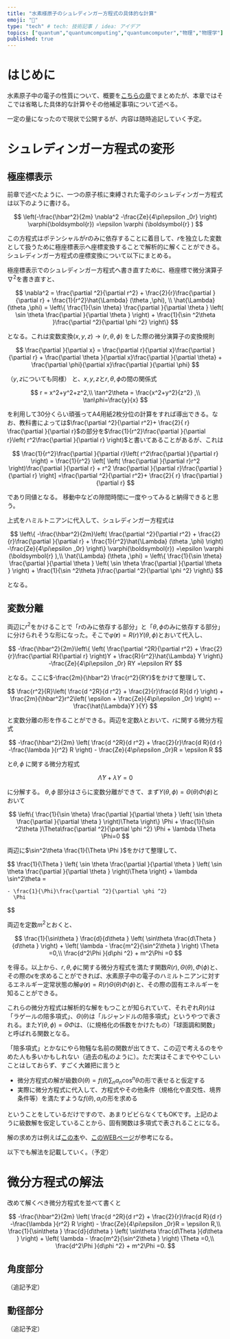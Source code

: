```yaml
---
title: "水素様原子のシュレディンガー方程式の具体的な計算"
emoji: "🎯"
type: "tech" # tech: 技術記事 / idea: アイデア
topics: ["quantum","quantumcomputing","quantumcomputer","物理","物理学"]
published: true
---
```

# はじめに

水素原子中の電子の性質について、概要を[こちらの章](https://zenn.dev/ponzumai/articles/tight-binding-model-hydrogen-atom)でまとめたが、本章ではそこでは省略した具体的な計算やその他補足事項について述べる。

一定の量になったので現状で公開するが、内容は随時追記していく予定。

# シュレディンガー方程式の変形
## 極座標表示

前章で述べたように、一つの原子核に束縛された電子のシュレディンガー方程式は以下のように書ける。

$$
\left(-\frac{\hbar^2}{2m} \nabla^2  -\frac{Ze}{4\pi\epsilon _0r}  \right) \varphi(\boldsymbol{r}) =\epsilon \varphi (\boldsymbol{r} )
$$

この方程式はポテンシャルが$r$のみに依存することに着目して、$r$を独立した変数として扱うために極座標表示へ座標変換することで解析的に解くことができる。シュレディンガー方程式の座標変換について以下にまとめる。

極座標表示でのシュレディンガー方程式へ書き直すために、極座標で微分演算子$\nabla^2$を書き直すと、

$$
\nabla^2 = \frac{\partial ^2}{\partial r^2} + \frac{2}{r}\frac{\partial }{\partial r} + \frac{1}{r^2}\hat{\Lambda} (\theta ,\phi), \\
\hat{\Lambda} (\theta ,\phi) = \left\{
     \frac{1}{\sin \theta}  \frac{\partial }{\partial \theta } \left( \sin \theta \frac{\partial }{\partial \theta }  \right) 
     +
     \frac{1}{\sin ^2\theta }\frac{\partial ^2}{\partial \phi ^2}  
\right\}     
$$

となる。これは変数変換$\left( x,y,z \right)\rightarrow \left( r,\theta ,\phi \right)$ をした際の微分演算子の変換規則

$$
\frac{\partial }{\partial x}  = \frac{\partial r}{\partial x}\frac{\partial }{\partial r}  + 
\frac{\partial \theta }{\partial x}\frac{\partial  }{\partial \theta} 
+
\frac{\partial \phi}{\partial x}\frac{\partial }{\partial \phi}
$$

（$y,z$についても同様）
と、$x,y,z$と$r,\theta ,\phi$の間の関係式

$$
r = x^2+y^2+z^2,\\
\tan^2\theta = \frac{x^2+y^2}{z^2} ,\\
\tan\phi=\frac{y}{x} 
$$

を利用して30分くらい頑張ってA4用紙2枚分位の計算をすれば導出できる。なお、教科書によっては$\frac{\partial ^2}{\partial r^2}+ \frac{2}{ r} \frac{\partial }{\partial r}$の部分を$\frac{1}{r^2}\frac{\partial }{\partial r}\left( r^2\frac{\partial }{\partial r}  \right)$と書いてあることがあるが、これは

$$
\frac{1}{r^2}\frac{\partial }{\partial r}\left( r^2\frac{\partial }{\partial r}  \right) =
 \frac{1}{r^2}
\left[
    \left(
        \frac{\partial }{\partial r}r^2
    \right)\frac{\partial }{\partial r} 
    +
    r^2
    \frac{\partial }{\partial r}\frac{\partial }{\partial r} 
    \right]
    =\frac{\partial ^2}{\partial r^2}+ \frac{2}{ r} \frac{\partial }{\partial r} 
$$

であり同値となる。
移動中などの隙間時間に一度やってみると納得できると思う。

上式をハミルトニアンに代入して、シュレディンガー方程式は

$$
\left\{
    -\frac{\hbar^2}{2m}\left(
        \frac{\partial ^2}{\partial r^2} + \frac{2}{r}\frac{\partial }{\partial r} + \frac{1}{r^2}\hat{\Lambda} (\theta ,\phi)
         \right) -\frac{Ze}{4\pi\epsilon _0r}  
    \right\}
 \varphi(\boldsymbol{r}) =\epsilon \varphi (\boldsymbol{r} ),\\
\hat{\Lambda} (\theta ,\phi) = \left\{
     \frac{1}{\sin \theta}  \frac{\partial }{\partial \theta } \left( \sin \theta \frac{\partial }{\partial \theta }  \right) 
     +
     \frac{1}{\sin ^2\theta }\frac{\partial ^2}{\partial \phi ^2}  
\right\} 
$$

となる。
## 変数分離
両辺に$r^2$をかけることで「$r$のみに依存する部分」と「$\theta ,\phi$のみに依存する部分」に分けられそうな形になった。そこで$\varphi(\boldsymbol{r} ) = R(r)Y(\theta ,\phi)$とおいて代入し、

$$
-\frac{\hbar^2}{2m}\left\{
    \left(
        \frac{\partial ^2R}{\partial r^2} + \frac{2}{r}\frac{\partial R}{\partial r}
        \right)Y
         + \frac{R}{r^2}\hat{\Lambda} Y
    \right\}      
         -\frac{Ze}{4\pi\epsilon _0r}  RY
 =\epsilon RY
$$

となる。ここに$-\frac{2m}{\hbar^2} \frac{r^2}{RY}$をかけて整理して、

$$
\frac{r^2}{R}\left(
        \frac{d ^2R}{d r^2} + \frac{2}{r}\frac{d R}{d r}
        \right)
        +
        \frac{2m}{\hbar^2}r^2\left( \epsilon + \frac{Ze}{4\pi\epsilon _0r} \right)  
 =-\frac{\hat{\Lambda}Y }{Y} 
$$

と変数分離の形を作ることができる。両辺を定数$\lambda$とおいて、$r$に関する微分方程式

$$
-\frac{\hbar^2}{2m} \left(
        \frac{d ^2R}{d r^2} + \frac{2}{r}\frac{d R}{d r}
        -\frac{\lambda }{r^2} R
        \right)
        -
       \frac{Ze}{4\pi\epsilon _0r}R = \epsilon R
$$

と$\theta , \phi$ に関する微分方程式

$$
\hat{\Lambda }Y + \lambda Y = 0
$$

に分解する。
$\theta , \phi$ 部分はさらに変数分離ができて、まず$Y(\theta ,\phi) = \Theta(\theta )\Phi (\phi )$とおいて

$$
\left\{
     \frac{1}{\sin \theta}  \frac{\partial }{\partial \theta } \left( \sin \theta \frac{\partial }{\partial \theta }  \right)\Theta \right\}
     \Phi  
     +
     \frac{1}{\sin ^2\theta }\Theta\frac{\partial ^2}{\partial \phi ^2}  
      \Phi 
      +
      \lambda \Theta \Phi=0 
$$

両辺に$\sin^2\theta \frac{1}{\Theta \Phi }$をかけて整理して、

$$
\frac{1}{\Theta } \left\{
     \sin \theta \frac{\partial }{\partial \theta } \left( \sin \theta \frac{\partial }{\partial \theta }  \right)\Theta
     \right\}
     +
     \lambda \sin^2\theta 
     =

    - \frac{1}{\Phi}\frac{\partial ^2}{\partial \phi ^2}  
      \Phi 
$$

両辺を定数$m^2$とおくと、

$$
\frac{1}{\sin\theta } \frac{d}{d\theta } \left( \sin\theta \frac{d\Theta }{d\theta }   \right) + \left( \lambda - \frac{m^2}{\sin^2\theta }  \right) \Theta =0,\\
\frac{d^2\Phi }{d\phi ^2} + m^2\Phi =0
$$

を得る。以上から、$r,\theta ,\phi$に関する微分方程式を満たす関数$R(r), \Theta (\theta ), \Phi (\phi )$と、その際の$\epsilon$を求めることができれば、水素原子中の電子のハミルトニアンに対するエネルギー定常状態の解$\varphi (\boldsymbol{r})=R(r)\Theta (\theta )\Phi (\phi )$と、その際の固有エネルギーを知ることができる。

これらの微分方程式は解析的な解をもつことが知られていて、それぞれ$R(r)$は「ラゲールの陪多項式」、$\Theta (\theta )$は「ルジャンドルの陪多項式」というやつで表される。また$Y(\theta,\phi) = \Theta\Phi$は、（に規格化の係数をかけたもの）「球面調和関数」と呼ばれる関数となる。

「陪多項式」とかなにやら物騒な名前の関数が出てきて、この辺で考えるのをやめた人も多いかもしれない（過去の私のように）。ただ実はそこまでややこしいことはしておらず、すごく大雑把に言うと
- 微分方程式の解が級数$\Theta (\theta ) = f(\theta )\sum_n a_n \cos^n\theta$の形で表せると仮定する
- 実際に微分方程式に代入して、方程式やその他条件（規格化や直交性、境界条件等）を満たすような$f(\theta ), a_i$の形を求める

ということをしているだけですので、あまりビビらなくてもOKです。上記のように級数解を仮定していることから、固有関数は多項式で表されることになる。

解の求め方は例えば[この本](https://www.amazon.co.jp/dp/4781910068)や、[このWEBページ](https://batapara.com/archives/legendre-differential-equation.html/)が参考になる。

以下でも解法を記載していく。（予定）

# 微分方程式の解法

改めて解くべき微分方程式を並べて書くと

$$
-\frac{\hbar^2}{2m} \left(
        \frac{d ^2R}{d r^2} + \frac{2}{r}\frac{d R}{d r}
        -\frac{\lambda }{r^2} R
        \right)
        -
       \frac{Ze}{4\pi\epsilon _0r}R = \epsilon R,\\
\frac{1}{\sin\theta } \frac{d}{d\theta } \left( \sin\theta \frac{d\Theta }{d\theta }   \right) + \left( \lambda - \frac{m^2}{\sin^2\theta }  \right) \Theta =0,\\
\frac{d^2\Phi }{d\phi ^2} + m^2\Phi =0.
$$

## 角度部分
（追記予定）

## 動径部分
（追記予定）